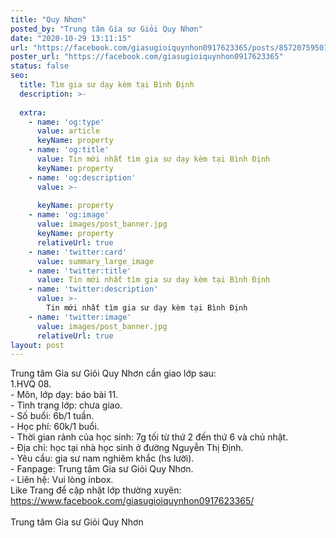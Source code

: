 ```yaml
---
title: "Quy Nhơn"
posted_by: "Trung tâm Gia sư Giỏi Quy Nhơn"
date: "2020-10-29 13:11:15"
url: "https://facebook.com/giasugioiquynhon0917623365/posts/857207595017902"
poster_url: "https://facebook.com/giasugioiquynhon0917623365"
status: false
seo:
  title: Tìm gia sư dạy kèm tại Bình Định
  description: >-
    
  extra:
    - name: 'og:type'
      value: article
      keyName: property
    - name: 'og:title'
      value: Tin mới nhất tìm gia sư dạy kèm tại Bình Định
      keyName: property
    - name: 'og:description'
      value: >-
        
      keyName: property
    - name: 'og:image'
      value: images/post_banner.jpg
      keyName: property
      relativeUrl: true
    - name: 'twitter:card'
      value: summary_large_image
    - name: 'twitter:title'
      value: Tin mới nhất tìm gia sư dạy kèm tại Bình Định
    - name: 'twitter:description'
      value: >-
        Tin mới nhất tìm gia sư dạy kèm tại Bình Định
    - name: 'twitter:image'
      value: images/post_banner.jpg
      relativeUrl: true
layout: post
---
```

Trung tâm Gia sư Giỏi Quy Nhơn cần giao lớp sau:<br>1.HVQ 08.<br>- Môn, lớp dạy: báo bài 11.<br>- Tình trạng lớp: chưa giao.<br>- Số buổi: 6b/1 tuần.<br>- Học phí: 60k/1 buổi.<br>- Thời gian rảnh của học sinh: 7g tối từ thứ 2 đến thứ 6 và chủ nhật.<br>- Địa chỉ: học tại nhà học sinh ở đường Nguyễn Thị Định.<br>- Yêu cầu: gia sư nam nghiêm khắc (hs lười).<br>- Fanpage: Trung tâm Gia sư Giỏi Quy Nhơn.<br>- Liên hệ: Vui lòng inbox.<br>Like Trang để cập nhật lớp thường xuyên: https://www.facebook.com/giasugioiquynhon0917623365/<br><br>Trung tâm Gia sư Giỏi Quy Nhơn
